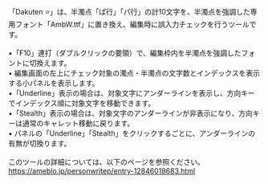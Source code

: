 「Dakuten ⭐」は、半濁点「ぱ行」「パ行」の計10文字を、半濁点を強調した専用フォント「AmbW.ttf」に置き換え、編集時に誤入力チェックを行うツールです。<br><br>
▪「F10」連打（ダブルクリックの要領）で、編集枠内を半濁点を強調したフォントに切換えます。<br>
▪ 編集画面の左上にチェック対象の濁点・半濁点の文字数とインデックスを表示する小パネルを表示します。<br>
▪「Underline」表示の場合は、対象文字にアンダーラインを表示し、方向キーでインデックス順に対象文字を移動できます。<br>
▪「Stealth」表示の場合は、対象文字のアンダーラインが非表示になり、方向キーは通常のキャレット移動に戻ります。<br>
▪ パネルの「Underline」「Stealth」をクリックするごとに、アンダーラインの有無が切換ります。<br>
<br>
このツールの詳細については、以下のページを参照ください。<br>
https://ameblo.jp/personwritep/entry-12846018683.html
